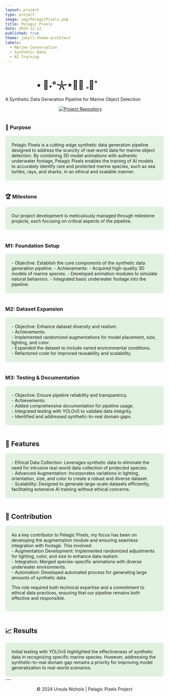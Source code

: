 ```yaml
---
layout: project
type: project
image: img/PelagicPixels.png
title: Pelagic Pixels
date: 2024-12-12
published: true
theme: jekyll-theme-architect
labels:
  - Marine Conservation
  - Synthetic Data
  - AI Training
---
```

<style>
  .container1 {
    background-color: #e0f2df;
    padding: 20px;
    border-radius: 8px;
  }
  </style>
<h1 style="margin-left: 100px;">• 🌊˖°𓇼⋆🐋🐚 𓈒🫧˚</h1>
<p>A Synthetic Data Generation Pipeline for Marine Object Detection</p>
<div>
    <a style="margin-left: 170px;" href="https://github.com/unichols/Pelagic-Pixels"><img src="https://img.shields.io/badge/Repository-GitHub-e0f2df.svg" alt="Project Repository"></a>
</div>
<br>

### 🎯 Purpose

<div class="container1">
Pelagic Pixels is a cutting-edge synthetic data generation pipeline designed to address the scarcity of real-world data for marine object detection. By combining 3D model animations with authentic underwater footage, Pelagic Pixels enables the training of AI models to accurately identify rare and protected marine species, such as sea turtles, rays, and sharks, in an ethical and scalable manner.
</div>
<br>

### 🏆 Milestone

<div class="container1">
Our project development is meticulously managed through milestone projects, each focusing on critical aspects of the pipeline.
</div>
<br>

### M1: Foundation Setup
<div class="container1">
- Objective: Establish the core components of the synthetic data generation pipeline.
- Achievements:
  - Acquired high-quality 3D models of marine species.
  - Developed animation modules to simulate natural behaviors.
  - Integrated basic underwater footage into the pipeline.
</div>
<br>

### M2: Dataset Expansion
<div class="container1">
- Objective: Enhance dataset diversity and realism.<br>
- Achievements:<br>
  - Implemented randomized augmentations for model placement, size, lighting, and color.<br>
  - Expanded the dataset to include varied environmental conditions.<br>
  - Refactored code for improved reusability and scalability.
</div>
<br>

### M3: Testing & Documentation
<div class="container1">
- Objective: Ensure pipeline reliability and transparency.<br>
- Achievements:<br>
  - Added comprehensive documentation for pipeline usage.<br>
  - Integrated testing with YOLOv5 to validate data integrity.<br>
  - Identified and addressed synthetic-to-real domain gaps.
</div>
<br>

## 🌟 Features
<div class="container1">
- Ethical Data Collection: Leverages synthetic data to eliminate the need for intrusive real-world data collection of protected species.<br>
- Advanced Augmentation: Incorporates variations in lighting, orientation, size, and color to create a robust and diverse dataset.<br>
- Scalability: Designed to generate large-scale datasets efficiently, facilitating extensive AI training without ethical concerns.
</div>
<br>

## 🤝 Contribution
<div class="container1">
As a key contributor to Pelagic Pixels, my focus has been on developing the augmentation module and ensuring seamless integration with footage. This involved:<br>
- Augmentation Development: Implemented randomized adjustments for lighting, color, and size to enhance data realism.<br>
- Integration: Merged species-specific animations with diverse underwater environments.<br>
- Automation: Developed automated process for generating large amounts of synthetic data.<br>

This role required both technical expertise and a commitment to ethical data practices, ensuring that our pipeline remains both effective and responsible.
</div>
<br>

## 📈 Results
<div class="container1">
Initial testing with YOLOv5 highlighted the effectiveness of synthetic data in recognizing specific marine species. However, addressing the synthetic-to-real domain gap remains a priority for improving model generalization to real-world scenarios.
</div>
---

<div align="center">
  <p>© 2024 Ursula Nichols | Pelagic Pixels Project</p>
</div>
